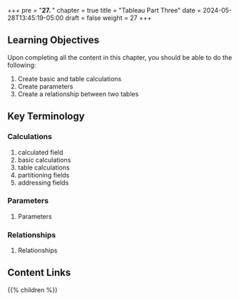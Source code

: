 +++
pre = "<b>27. </b>"
chapter = true
title = "Tableau Part Three"
date = 2024-05-28T13:45:19-05:00
draft = false
weight = 27
+++

## Learning Objectives

Upon completing all the content in this chapter, you should be able to do the following:
1. Create basic and table calculations
1. Create parameters
1. Create a relationship between two tables

## Key Terminology

### Calculations
1. calculated field
1. basic calculations
1. table calculations
1. partitioning fields
1. addressing fields

### Parameters
1. Parameters

### Relationships
1. Relationships

## Content Links

{{% children %}}


